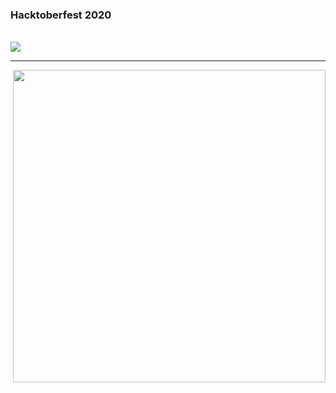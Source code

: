 ### Hacktoberfest 2020

<br /> 

<img src="https://hacktoberfestswaglist.com/img/Hacktoberfest_20.jpg" />
<hr />
<img align="right" src ="https://media0.giphy.com/media/ln7z2eWriiQAllfVcn/source.gif" width="500px" height="500px" />
